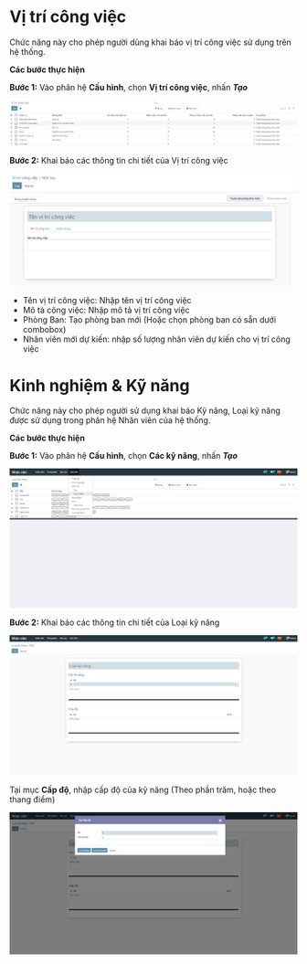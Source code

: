 # Vị trí công việc

Chức năng này cho phép người dùng khai báo vị trí công việc sử dụng trên hệ thống.

**Các bước thực hiện**

**Bước 1:** Vào phân hệ **Cấu hình**, chọn **Vị trí công việc**, nhấn ***Tạo*** 

![image-20210914002226361](images/image-20210914002226361.png)

**Bước 2:** Khai báo các thông tin chi tiết của Vị trí công việc

![image-20210914002315215](images/image-20210914002315215.png)

- Tên vị trí công việc: Nhập tên vị trí công việc 
- Mô tả công việc: Nhập mô tả vị trí công việc
- Phòng Ban: Tạo phòng ban mới (Hoặc chọn phòng ban có sẵn dưới combobox)
- Nhân viên mới dự kiến: nhập số lượng nhân viên dự kiến cho vị trí công việc

# Kinh nghiệm & Kỹ năng

Chức năng này cho phép người sử dụng khai báo Kỹ năng, Loại kỹ năng được sử dụng trong phân hệ Nhân viên của hệ thống.

**Các bước thực hiện**

**Bước 1:** Vào phân hệ **Cấu hình**, chọn **Các kỹ năng**, nhấn ***Tạo*** 

![image-20210930144827185](images/image-20210930144827185.png)

**Bước 2:** Khai báo các thông tin chi tiết của Loại kỹ năng

![image-20210930144906337](images/image-20210930144906337.png)

Tại mục **Cấp độ**, nhập cấp độ của kỹ năng (Theo phần trăm, hoặc theo thang điểm)

![image-20210930145042742](images/image-20210930145042742.png)
